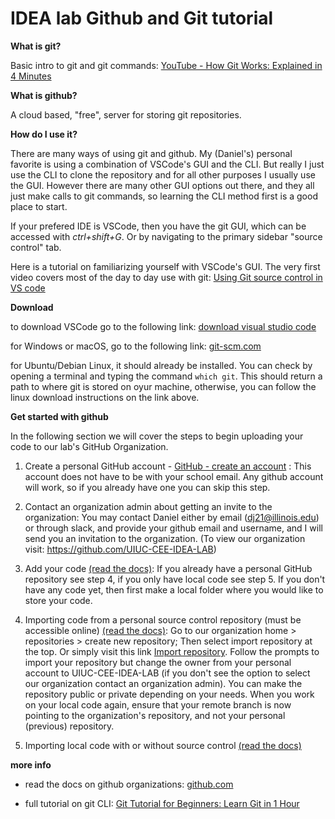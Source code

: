 # IDEA lab Github and Git tutorial

**What is git?** 

Basic intro to git and git commands:
[YouTube - How Git Works: Explained in 4 Minutes](https://youtu.be/e9lnsKot_SQ?si=-Lz8TeJI4SzPO6zZ)

**What is github?** 

A cloud based, "free", server for storing git repositories.

**How do I use it?** 

There are many ways of using git and github. My (Daniel's) personal favorite is using a combination of VSCode's GUI and the CLI. But really I just use the CLI to clone the repository and for all other purposes I usually use the GUI. However there are many other GUI options out there, and they all just make calls to git commands, so learning the CLI method first is a good place to start.

If your prefered IDE is VSCode, then you have the git GUI, which can be accessed with *ctrl+shift+G*. Or by navigating to the primary sidebar "source control" tab.

Here is a tutorial on familiarizing yourself with VSCode's GUI. The very first video covers most of the day to day use with git:
[Using Git source control in VS code](https://code.visualstudio.com/docs/sourcecontrol/overview)

**Download**

to download VSCode go to the following link: [download visual studio code](https://code.visualstudio.com/download)

for Windows or macOS, go to the following link: [git-scm.com](https://git-scm.com/downloads)

for Ubuntu/Debian Linux, it should already be installed. You can check by opening a terminal and typing the command `which git`. This should return a path to where git is stored on oyur machine, otherwise, you can follow the linux download instructions on the link above. 

**Get started with github**

In the following section we will cover the steps to begin uploading your code to our lab's GitHub Organization.

1. Create a personal GitHub account - [GitHub - create an account](https://docs.github.com/en/get-started/start-your-journey/creating-an-account-on-github) : This account does not have to be with your school email. Any github account will work, so if you already have one you can skip this step. 

1. Contact an organization admin about getting an invite to the organization: You may contact Daniel either by email (dj21@illinois.edu) or through slack, and provide your github email and username, and I will send you an invitation to the organization. (To view our organization visit: https://github.com/UIUC-CEE-IDEA-LAB)

1. Add your code [(read the docs)](https://docs.github.com/en/migrations/importing-source-code/using-the-command-line-to-import-source-code/about-source-code-imports-using-the-command-line): If you already have a personal GitHub repository see step 4, if you only have local code see step 5. If you don't have any code yet, then first make a local folder where you would like to store your code. 

4. Importing code from a personal source control repository (must be accessible online) [(read the docs)](https://docs.github.com/en/migrations/importing-source-code/using-github-importer/about-github-importer): Go to our organization home > repositories > create new repository; Then select import repository at the top. Or simply visit this link [Import repository](https://github.com/new/import). Follow the prompts to import your repository but change the owner from your personal account to UIUC-CEE-IDEA-LAB (if you don't see the option to select our organization contact an organization admin). You can make the repository public or private depending on your needs. When you work on your local code again, ensure that your remote branch is now pointing to the organization's repository, and not your personal (previous) repository.

5. Importing local code with or without source control [(read the docs)](https://docs.github.com/en/migrations/importing-source-code/using-the-command-line-to-import-source-code/adding-locally-hosted-code-to-github) 

**more info**

* read the docs on github organizations: [github.com](https://docs.github.com/en/organizations)

* full tutorial on git CLI: [Git Tutorial for Beginners: Learn Git in 1 Hour](https://youtu.be/8JJ101D3knE?si=8uyuU-zmjU5BzqkX)
